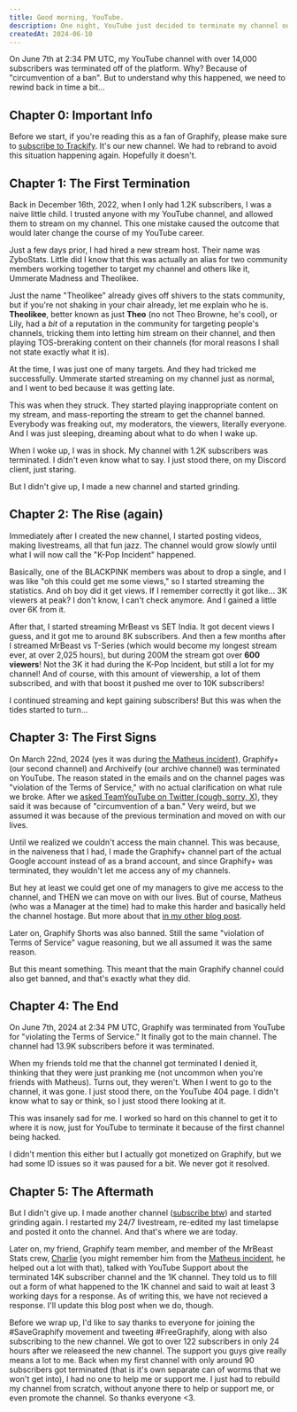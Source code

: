 ```yaml
---
title: Good morning, YouTube.
description: One night, YouTube just decided to terminate my channel out of nowhere. Here's the full story.
createdAt: 2024-06-10
---
```


On June 7th at 2:34 PM UTC, my YouTube channel with over 14,000 subscribers was terminated off of the platform. Why? Because of "circumvention of a ban". But to understand why this happened, we need to rewind back in time a bit...

## Chapter 0: Important Info

Before we start, if you're reading this as a fan of Graphify, please make sure to [subscribe to Trackify](https://youtube.com/@TrackifyCounts). It's our new channel. We had to rebrand to avoid this situation happening again. Hopefully it doesn't.

## Chapter 1: The First Termination

Back in December 16th, 2022, when I only had 1.2K subscribers, I was a naive little child. I trusted anyone with my YouTube channel, and allowed them to stream on my channel. This one mistake caused the outcome that would later change the course of my YouTube career.

Just a few days prior, I had hired a new stream host. Their name was ZyboStats. Little did I know that this was actually an alias for two community members working together to target my channel and others like it, Ummerate Madness and Theolikee.

Just the name "Theolikee" already gives off shivers to the stats community, but if you're not shaking in your chair already, let me explain who he is. **Theolikee**, better known as just **Theo** (no not Theo Browne, he's cool), or Lily, had a _bit_ of a reputation in the community for targeting people's channels, tricking them into letting him stream on their channel, and then playing TOS-breraking content on their channels (for moral reasons I shall not state exactly what it is).

At the time, I was just one of many targets. And they had tricked me successfully. Ummerate started streaming on my channel just as normal, and I went to bed because it was getting late.

This was when they struck. They started playing inappropriate content on my stream, and mass-reporting the stream to get the channel banned. Everybody was freaking out, my moderators, the viewers, literally everyone. And I was just sleeping, dreaming about what to do when I wake up.

When I woke up, I was in shock. My channel with 1.2K subscribers was terminated. I didn't even know what to say. I just stood there, on my Discord client, just staring.

But I didn't give up, I made a new channel and started grinding.

## Chapter 2: The Rise (again)

Immediately after I created the new channel, I started posting videos, making livestreams, all that fun jazz. The channel would grow slowly until what I will now call the "K-Pop Incident" happened.

Basically, one of the BLACKPINK members was about to drop a single, and I was like "oh this could get me some views," so I started streaming the statistics. And oh boy did it get views. If I remember correctly it got like... 3K viewers at peak? I don't know, I can't check anymore. And I gained a little over 6K from it.

After that, I started streaming MrBeast vs SET India. It got decent views I guess, and it got me to around 8K subscribers. And then a few months after I streamed MrBeast vs T-Series (which would become my longest stream ever, at over 2,025 hours), but during 200M the stream got over **600 viewers**! Not the 3K it had during the K-Pop Incident, but still a lot for my channel! And of course, with this amount of viewership, a lot of them subscribed, and with that boost it pushed me over to 10K subscribers!

I continued streaming and kept gaining subscribers! But this was when the tides started to turn...

## Chapter 3: The First Signs

On March 22nd, 2024 (yes it was during [the Matheus incident](/blog/dear-matheus)), Graphify+ (our second channel) and Archiveify (our archive channel) was terminated on YouTube. The reason stated in the emails and on the channel pages was "violation of the Terms of Service," with no actual clarification on what rule we broke. After we [asked TeamYouTube on Twitter (cough, sorry, X)](https://x.com/GraphifyStudios/status/1770782181180182946), they said it was because of "circumvention of a ban." Very weird, but we assumed it was because of the previous termination and moved on with our lives.

Until we realized we couldn't access the main channel. This was because, in the naiveness that I had, I made the Graphify+ channel part of the actual Google account instead of as a brand account, and since Graphify+ was terminated, they wouldn't let me access any of my channels.

But hey at least we could get one of my managers to give me access to the channel, and THEN we can move on with our lives. But of course, Matheus (who was a Manager at the time) had to make this harder and basically held the channel hostage. But more about that [in my other blog post](/blog/dear-matheus#chapter-5-holding-graphify-hostage).

Later on, Graphify Shorts was also banned. Still the same "violation of Terms of Service" vague reasoning, but we all assumed it was the same reason.

But this meant something. This meant that the main Graphify channel could also get banned, and that's exactly what they did.

## Chapter 4: The End

On June 7th, 2024 at 2:34 PM UTC, Graphify was terminated from YouTube for "violating the Terms of Service." It finally got to the main channel. The channel had 13.9K subscribers before it was terminated.

When my friends told me that the channel got terminated I denied it, thinking that they were just pranking me (not uncommon when you're friends with Matheus). Turns out, they weren't. When I went to go to the channel, it was gone. I just stood there, on the YouTube 404 page. I didn't know what to say or think, so I just stood there looking at it.

This was insanely sad for me. I worked so hard on this channel to get it to where it is now, just for YouTube to terminate it because of the first channel being hacked.

I didn't mention this either but I actually got monetized on Graphify, but we had some ID issues so it was paused for a bit. We never got it resolved.

## Chapter 5: The Aftermath

But I didn't give up. I made another channel ([subscribe btw](https://youtube.com/@TrackifyCounts)) and started grinding again. I restarted my 24/7 livestream, re-edited my last timelapse and posted it onto the channel. And that's where we are today.

Later on, my friend, Graphify team member, and member of the MrBeast Stats crew, [Charlie](https://twitter.com/charlieashfordd) (you might remember him from the [Matheus incident](/blog/dear-matheus), he helped out a lot with that), talked with YouTube Support about the terminated 14K subscriber channel and the 1K channel. They told us to fill out a form of what happened to the 1K channel and said to wait at least 3 working days for a response. As of writing this, we have not recieved a response. I'll update this blog post when we do, though.

Before we wrap up, I'd like to say thanks to everyone for joining the #SaveGraphify movement and tweeting #FreeGraphify, along with also subscribing to the new channel. We got to over 122 subscribers in only 24 hours after we releaseed the new channel. The support you guys give really means a lot to me. Back when my first channel with only around 90 subscribers got terminated (that is it's own separate can of worms that we won't get into), I had no one to help me or support me. I just had to rebuild my channel from scratch, without anyone there to help or support me, or even promote the channel. So thanks everyone <3.
